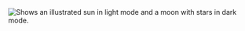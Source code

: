 <picture>
  <img alt="Shows an illustrated sun in light mode and a moon with stars in dark mode." src="[https://user-images.githubusercontent.com/25423296/163456779-a8556205-d0a5-45e2-ac17-42d089e3c3f8.png](https://github.com/DVC-COMSC/assignment-3-3-Julian-mc/blob/main/Assignment3_Flowchart.png)https://github.com/DVC-COMSC/assignment-3-3-Julian-mc/blob/main/Assignment3_Flowchart.png">
</picture>
